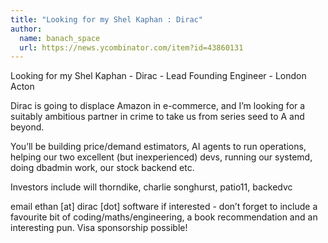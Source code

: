 ```yaml
---
title: "Looking for my Shel Kaphan : Dirac"
author:
  name: banach_space
  url: https://news.ycombinator.com/item?id=43860131
---
```

Looking for my Shel Kaphan - Dirac - Lead Founding Engineer - London Acton

Dirac is going to displace Amazon in e-commerce, and I’m looking for a suitably ambitious partner in crime to take us from series seed to A and beyond.

You’ll be building price&#x2F;demand estimators, AI agents to run operations, helping our two excellent (but inexperienced) devs, running our systemd, doing dbadmin work, our stock backend etc.

Investors include will thorndike, charlie songhurst, patio11, backedvc

email ethan [at] dirac [dot] software if interested - don’t forget to include a favourite bit of coding&#x2F;maths&#x2F;engineering, a book recommendation and an interesting pun. Visa sponsorship possible!
<JobApplication />
